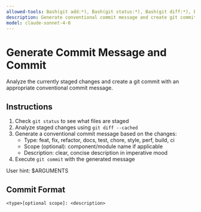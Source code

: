```yaml
---
allowed-tools: Bash(git add:*), Bash(git status:*), Bash(git diff:*), Bash(git commit:*)
description: Generate conventional commit message and create git commit
model: claude-sonnet-4-0
---
```


# Generate Commit Message and Commit

Analyze the currently staged changes and create a git commit with an appropriate conventional commit message.

## Instructions
1. Check `git status` to see what files are staged
2. Analyze staged changes using `git diff --cached`
3. Generate a conventional commit message based on the changes:
   - Type: feat, fix, refactor, docs, test, chore, style, perf, build, ci
   - Scope (optional): component/module name if applicable
   - Description: clear, concise description in imperative mood
4. Execute `git commit` with the generated message

User hint: $ARGUMENTS

## Commit Format
```
<type>[optional scope]: <description>
```